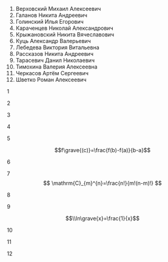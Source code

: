 1. Верховский Михаил Алексеевич
2. Галанов Никита Андреевич
3. Голинский Илья Егорович
4. Караченцев Николай Александрович
5. Крыжановский Никита Вячеславович
6. Куць Александр Валерьевич
7. Лебедева Виктория Витальевна
8. Рассказов Никита Андреевич
9. Тарасевич Данил Николаевич
10. Тимохина Валерия Алексеевна
11. Черкасов Артём Сергеевич
12. Шветко Роман Алексеевич

1



2




3





4



5

$$f\grave{(c)}=\frac{f(b)-f(a)}{b-a}$$


6





7 $$ \mathrm{C}_{m}^{n}=\frac{n!}{m!(n-m)!} $$



8




9

$$\\ln\grave{x}=\frac{1}{x}$$


10



11




12
